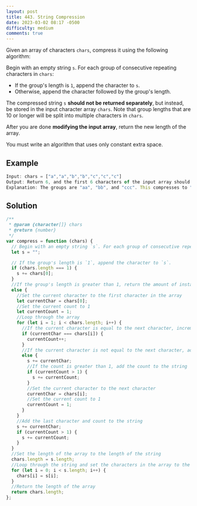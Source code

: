 ```yaml
---
layout: post
title: 443. String Compression
date: 2023-03-02 08:17 -0500
difficulty: medium
comments: true
---
```


Given an array of characters `chars`, compress it using the following algorithm:

Begin with an empty string `s`. For each group of consecutive repeating characters in `chars`:

- If the group's length is `1`, append the character to `s`.
- Otherwise, append the character followed by the group's length.

The compressed string `s` **should not be returned separately**, but instead, be stored in the input character array `chars`. Note that group lengths that are 10 or longer will be split into multiple characters in `chars`.

After you are done **modifying the input array**, return the new length of the array.

You must write an algorithm that uses only constant extra space.

## Example

```javascript
Input: chars = ["a","a","b","b","c","c","c"]
Output: Return 6, and the first 6 characters of the input array should be: ["a","2","b","2","c","3"]
Explanation: The groups are "aa", "bb", and "ccc". This compresses to "a2b2c3".
```

## Solution

```javascript
/**
 * @param {character[]} chars
 * @return {number}
 */
var compress = function (chars) {
  // Begin with an empty string `s`. For each group of consecutive repeating characters in `chars`:
  let s = "";

  // If the group's length is `1`, append the character to `s`.
  if (chars.length === 1) {
    s += chars[0];
  }
  //If the group's length is greater than 1, return the amount of instances with a number
  else {
    //Set the current character to the first character in the array
    let currentChar = chars[0];
    //Set the current count to 1
    let currentCount = 1;
    //Loop through the array
    for (let i = 1; i < chars.length; i++) {
      //If the current character is equal to the next character, increment the count
      if (currentChar === chars[i]) {
        currentCount++;
      }
      //If the current character is not equal to the next character, add the current character and the count to the string
      else {
        s += currentChar;
        //If the count is greater than 1, add the count to the string
        if (currentCount > 1) {
          s += currentCount;
        }
        //Set the current character to the next character
        currentChar = chars[i];
        //Set the current count to 1
        currentCount = 1;
      }
    }
    //Add the last character and count to the string
    s += currentChar;
    if (currentCount > 1) {
      s += currentCount;
    }
  }
  //Set the length of the array to the length of the string
  chars.length = s.length;
  //Loop through the string and set the characters in the array to the characters in the string
  for (let i = 0; i < s.length; i++) {
    chars[i] = s[i];
  }
  //Return the length of the array
  return chars.length;
};
```
